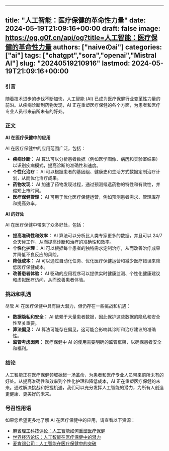 
---
title: "人工智能：医疗保健的革命性力量"
date: 2024-05-19T21:09:16+00:00
draft: false
image: https://og.g0f.cn/api/og?title=人工智能：医疗保健的革命性力量
authors: ["naiveのai"]
categories: ["ai"]
tags: ["chatgpt","sora","openai","Mistral AI"]
slug: "20240519210916"
lastmod: 2024-05-19T21:09:16+00:00
---
### 引言

随着技术进步的步伐不断加快，人工智能 (AI) 已成为医疗保健行业变革性力量的前沿。从疾病诊断到药物发现，AI 正在重塑医疗保健的各个方面，为患者和医疗专业人员带来前所未有的好处。

### 正文

**AI 在医疗保健中的应用**

AI 在医疗保健中的应用范围广泛，包括：

* **疾病诊断：** AI 算法可以分析患者数据（例如医学图像、病历和实验室结果）以识别疾病模式，提高诊断的准确性和速度。
* **个性化治疗：** AI 可以根据患者的基因组、健康史和生活方式数据定制治疗计划，从而优化治疗成果。
* **药物发现：** AI 加速了药物发现过程，通过预测候选药物的特性和有效性，并缩短上市时间。
* **医疗保健管理：** AI 可用于优化医疗保健运营，例如预测患者需求、管理库存和提高效率。

**AI 的好处**

AI 在医疗保健中带来了众多好处，包括：

* **提高准确性和效率：** AI 算法可以分析比人类专家更多的数据，并且可以 24/7 全天候工作，从而提高诊断和治疗的准确性和效率。
* **个性化护理：** AI 可以根据每个患者的独特需求定制治疗，从而改善治疗成果并降低不良反应的风险。
* **降低成本：** AI 可以通过自动化任务、优化医疗保健运营和减少医疗错误来降低医疗保健成本。
* **改善患者体验：** AI 驱动的应用程序可以提供实时健康监测、个性化健康建议和虚拟医疗访问，从而改善患者体验。

### 挑战和机遇

尽管 AI 在医疗保健中具有巨大潜力，但仍存在一些挑战和机遇：

* **数据隐私和安全：** AI 依赖于大量患者数据，因此保护这些数据的隐私和安全性至关重要。
* **算法偏见：** AI 算法可能存在偏见，这可能会影响其诊断和治疗建议的准确性。
* **监管考虑因素：** 医疗保健中 AI 的使用需要明确的监管框架，以确保患者安全和福利。

### 结论

人工智能正在医疗保健领域掀起一场革命，为患者和医疗专业人员带来前所未有的好处。从提高准确性和效率到个性化护理和降低成本，AI 正在重塑医疗保健的未来。通过解决挑战和把握机遇，我们可以充分发挥人工智能的潜力，为所有人创造更健康、更美好的未来。

### 号召性用语

如果您希望更多地了解 AI 在医疗保健中的应用，请查看以下资源：

* [麻省理工科技评论：人工智能如何重塑医疗保健](https://www.technologyreview.com/2022/09/23/1060740/artificial-intelligence-healthcare/)
* [世界经济论坛：人工智能在医疗保健中的潜力](https://www.weforum.org/agenda/2019/01/the-potential-of-artificial-intelligence-in-healthcare/)
* [麦肯锡公司：人工智能在医疗保健中的突破](https://www.mckinsey.com/capabilities/operations/how-we-help-clients/ai-in-healthcare/breakthrough-in-healthcare)